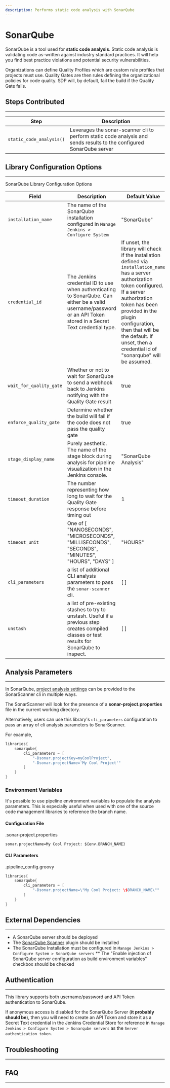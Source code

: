 ```yaml
---
description: Performs static code analysis with SonarQube
---
```


# SonarQube

SonarQube is a tool used for **static code analysis**.
Static code analysis is validating code as-written against industry standard practices.
It will help you find best practice violations and potential security vulnerabilities.

Organizations can define Quality Profiles which are custom rule profiles that projects must use.
Quality Gates are then rules defining the organizational policies for code quality.
SDP will, by default, fail the build if the Quality Gate fails.

## Steps Contributed

---

| Step | Description |
| ----------- | ----------- |
| `static_code_analysis()` | Leverages the sonar-scanner cli to perform static code analysis and sends results to the configured SonarQube server |

## Library Configuration Options

---

 SonarQube Library Configuration Options

| Field | Description | Default Value |
| ----------- | ----------- | ----------- |
| `installation_name` | The name of the SonarQube installation configured in `Manage Jenkins > Configure System` | "SonarQube" |
| `credential_id` | The Jenkins credential ID to use when authenticating to SonarQube.  Can either be a valid username/password or an API Token stored in a Secret Text credential type. | If unset, the library will check if the installation defined via `installation_name` has a server authorization token configured. If a server authorization token has been provided in the plugin configuration, then that will be the default. If unset, then a credential id of "sonarqube" will be assumed. |
| `wait_for_quality_gate` | Whether or not to wait for SonarQube to send a webhook back to Jenkins notifying with the Quality Gate result | true |
| `enforce_quality_gate` | Determine whether the build will fail if the code does not pass the quality gate | true |
| `stage_display_name` | Purely aesthetic. The name of the stage block during analysis for pipeline visualization in the Jenkins console. | "SonarQube Analysis" |
| `timeout_duration` | The number representing how long to wait for the Quality Gate response before timing out | 1 |
| `timeout_unit` | One of [ "NANOSECONDS", "MICROSECONDS", "MILLISECONDS", "SECONDS", "MINUTES", "HOURS", "DAYS" ] | "HOURS" |
| `cli_parameters` | a list of additional CLI analysis parameters to pass the `sonar-scanner` cli. | [ ] |
| `unstash` | a list of pre-existing stashes to try to unstash. Useful if a previous step creates compiled classes or test results for SonarQube to inspect.  | [ ] |

## Analysis Parameters

---

In SonarQube, [project analysis settings](https://docs.sonarqube.org/latest/analysis/analysis-parameters/) can be provided to the SonarScanner cli in multiple ways.

The SonarScanner will look for the presence of a **sonar-project.properties** file in the current working directory.

Alternatively, users can use this library's `cli_parameters` configuration to pass an array of cli analysis parameters to SonarScanner.

For example,

```groovy
libraries{
    sonarqube{
        cli_parameters = [ 
            "-Dsonar.projectKey=myCoolProject",
            "-Dsonar.projectName='My Cool Project'"
        ]
    }
}
```

### Environment Variables

It's possible to use pipeline environment variables to populate the analysis parameters.
This is especially useful when used with one of the source code management libraries to reference the branch name.

#### Configuration File

.sonar-project.properties

```txt
sonar.projectName=My Cool Project: ${env.BRANCH_NAME}
```

#### CLI Parameters

.pipeline_config.groovy

```groovy
libraries{
    sonarqube{
        cli_parameters = [ 
            "-Dsonar.projectName=\"My Cool Project: \$BRANCH_NAME\""
        ]
    }
}
```

## External Dependencies

---

* A SonarQube server should be deployed
* The [SonarQube Scanner](https://plugins.jenkins.io/sonar/) plugin should be installed
* The SonarQube Installation must be configured in `Manage Jenkins > Configure System > SonarQube servers`
** The "Enable injection of SonarQube server configuration as build environment variables" checkbox should be checked

## Authentication

---

This library supports both username/password and API Token authentication to SonarQube.

If anonymous access is disabled for the SonarQube Server (**it probably should be**),
then you will need to create an API Token and store it as a Secret Text credential in the Jenkins Credential Store
for reference in `Manage Jenkins > Configure System > Sonarqube servers` as the `Server authentication token`.

## Troubleshooting

---

## FAQ

---
